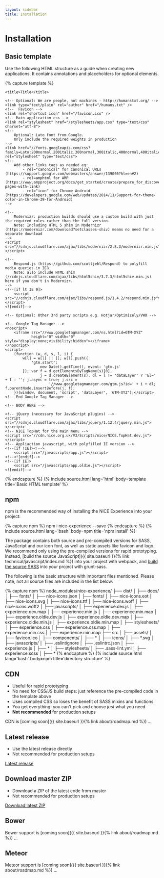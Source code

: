 ```yaml
---
layout: sidebar
title: Installation
---
```


# Installation

## Basic template

Use the following HTML structure as a guide when creating new applications. It contains annotations and placeholders for optional elements.

{% capture template %}
<!DOCTYPE html>
<html lang="en-GB" class="no-js">
<!-- no-js is replaced by Modernizr -->
<head>
    <meta charset="utf-8">
    <meta http-equiv="X-UA-Compatible" content="IE=Edge">
    <meta name="viewport" content="width=device-width, initial-scale=1">
    <!--
        The above 3 meta tags *must* come first in the head.
        Any other head content must come *after* these tags
    -->
    <meta name="description" content="Description">
    <!--
        Add other meta tags as needed eg:
            - Theme colour
            - Dublin Core
            - RSS/Atom
            - Apple icons
            - MS Tile image/colour
    -->

    <title>Title</title>

    <!-- Optional: We are people, not machines - http://humanstxt.org/ -->
    <link type="text/plain" rel="author" href="/humans.txt" />
    <!--  Favicon -->
    <link rel="shortcut icon" href="/favicon.ico" />
    <!-- Main application css -->
    <link rel="stylesheet" href="/stylesheets/app.css" type="text/css" charset="utf-8">
    <!--
        Optional: Lato font from Google.
        Only include the required weights in production
    -->
    <link href="//fonts.googleapis.com/css?family=Lato:200normal,200italic,300normal,300italic,400normal,400italic,700normal,700italic,900normal,900italic" rel="stylesheet" type="text/css">
    <!--
        Add other links tags as needed eg:
            - rel="canonical" for Canonical URLs (https://support.google.com/webmasters/answer/139066?hl=en#2)
            - rel=amphtml for AMP (https://www.ampproject.org/docs/get_started/create/prepare_for_discovery#linking-pages-with-link)
            - rel="icon" for Chrome Android (https://developers.google.com/web/updates/2014/11/Support-for-theme-color-in-Chrome-39-for-Android)
    -->

    <!--
        Modernizr: production builds should use a custom build with just the required rules rather than the full version.
        Note: Including HTML 5 shim in Modernizr (https://modernizr.com/download?setclasses-shiv) means no need for a separate download
    -->
    <script src="//cdnjs.cloudflare.com/ajax/libs/modernizr/2.8.3/modernizr.min.js"></script>

    <!--
        Respond.js (https://github.com/scottjehl/Respond) to polyfill media queries in IE8.
        Note: also include HTML shim (//cdnjs.cloudflare.com/ajax/libs/html5shiv/3.7.3/html5shiv.min.js) here if you don't in Modernizr.
    -->
    <!--[if lt IE 9]>
        <script src="//cdnjs.cloudflare.com/ajax/libs/respond.js/1.4.2/respond.min.js"></script>
    <![endif]-->

    <!-- Optional: Other 3rd party scripts e.g. Hotjar/Optimizely/VWO -->
</head>
<!-- Optional: data-tracker initializes the Tracker plugin -->
<body data-tracker>

    <!-- Google Tag Manager -->
    <noscript>
        <iframe src="//www.googletagmanager.com/ns.html?id=GTM-XYZ"
                height="0" width="0" style="display:none;visibility:hidden"></iframe>
    </noscript>
    <script>
        (function (w, d, s, l, i) {
            w[l] = w[l] || []; w[l].push({
                'gtm.start':
                    new Date().getTime(), event: 'gtm.js'
            }); var f = d.getElementsByTagName(s)[0],
                    j = d.createElement(s), dl = l != 'dataLayer' ? '&l=' + l : ''; j.async = true; j.src =
                        '//www.googletagmanager.com/gtm.js?id=' + i + dl; f.parentNode.insertBefore(j, f);
        })(window, document, 'script', 'dataLayer', 'GTM-XYZ');</script>
    <!-- End Google Tag Manager -->

    <!-- BODY HERE -->

    <!-- jQuery (necessary for JavaScript plugins) -->
    <script src="//cdnjs.cloudflare.com/ajax/libs/jquery/1.12.4/jquery.min.js"></script>
    <!-- NICE TopHat for the main menu -->
    <script src="//cdn.nice.org.uk/V3/Scripts/nice/NICE.TopHat.dev.js"></script>
    <!-- Appliaction javascript, with polyfilled IE version -->
    <!--[if !IE]><!-->
        <script src="/javascripts/app.js"></script>
    <!--<![endif]-->
    <!--[if IE]>
        <script src="/javascripts/app.oldie.js"></script>
    <![endif]-->
</body>
</html>
{% endcapture %}
{% include source.html lang='html' body=template title='Basic HTML template' %}

## npm

npm is the recommended way of installing the NICE Experience into your project:

{% capture npm %}
npm i nice-experience --save
{% endcapture %}
{% include source.html lang='bash' body=npm title='npm install' %}

The package contains both source and pre-compiled versions for SASS, JavaScript and our icon font, as well as static assets like favicon and logo. We recommend only using the pre-compiled versions for rapid prototyping. Instead, [build the source JavaScript]({{ site.baseurl }}{% link technical/javascript/index.md %}) into your project with webpack, and <a href="{{ site.baseurl }}{% link technical/sass/index.md %}">build the source SASS</a> into your project with grunt-sass.

The following is the basic structure with important files mentioned. Please note, not all source files are included in the list below:

{% capture npm %}
node_modules/nice-experience/
├── dist/
│   ├── docs/
│       ├── fonts/
│           ├── nice-icons.json
│   ├── fonts/
│           ├── nice-icons.eot
│           ├── nice-icons.svg
│           ├── nice-icons.ttf
│           ├── nice-icons.woff
│           ├── nice-icons.woff2
│   ├── javascripts/
│           ├── experience.dev.js
│           ├── experience.dev.map
│           ├── experience.min.js
│           ├── experience.min.map
│           ├── experience.oldie.dev.js
│           ├── experience.oldie.dev.map
│           ├── experience.oldie.min.js
│           ├── experience.oldie.min.map
│   ├── stylesheets/
│           ├── experience.css
│           ├── experience.css.map
│           ├── experience.min.css
│           ├── experience.min.map
├── src
│   ├── assets/
│           ├── favicon.ico
│   ├── components/
│           ├── *
│   ├── icons/
│           ├── *.svg
│   ├── javascripts/
│           ├── .eslintignore
│           ├── .eslintrc.json
│           ├── experience.js
│           ├── *
│   ├── stylesheets/
│           ├── .sass-lint.yml
│           ├── experience.scss
│           ├── *
{% endcapture %}
{% include source.html lang='bash' body=npm title='directory structure' %}


## CDN

- Useful for rapid prototyping
- No need for CSS/JS build steps: just reference the pre-compiled code in the template above
- Uses compiled CSS so loses the benefit of SASS mixins and functions
- You get everything: you can't pick and choose *just* what you need
- **Not recommended** for production setups

CDN is [coming soon]({{ site.baseurl }}{% link about/roadmap.md %}) &hellip;


## Latest release

- Use the latest release directly
- Not recommended for production setups

<a href="https://github.com/nhsevidence/NICE-Experience/releases/latest" class="btn">Latest release</a>


## Download master ZIP

- Download a ZIP of the latest code from master
- Not recommended for production setups

<a href="https://github.com/nhsevidence/NICE-Experience/archive/master.zip" class="btn">Download latest ZIP</a>


## Bower

Bower support is [coming soon]({{ site.baseurl }}{% link about/roadmap.md %}) &hellip;


## Meteor

Meteor support is [coming soon]({{ site.baseurl }}{% link about/roadmap.md %}) &hellip;